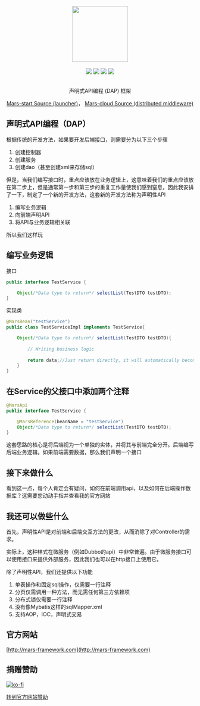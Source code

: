 <div align=center>
<img width="150px;" src="https://github.com/yuyenews/resource/raw/master/mars/logo-small.png?raw=true">
</div>

<br/>

<div align=center>

<img src="https://img.shields.io/badge/licenes-MIT-brightgreen.svg"/>
<img src="https://img.shields.io/badge/jdk-1.8+-brightgreen.svg"/>
<img src="https://img.shields.io/badge/maven-3.5.4+-brightgreen.svg"/>
<img src="https://img.shields.io/badge/release-master-brightgreen.svg"/>

</div>

<br/>

<div align=center>

声明式API编程 (DAP) 框架

</div>

<div align="center">

[Mars-start Source (launcher)](https://github.com/yuyenews/Mars-start)，
[Mars-cloud Source (distributed middleware)](https://github.com/yuyenews/Mars-cloud)

</div>

## 声明式API编程（DAP）

根据传统的开发方法，如果要开发后端接口，则需要分为以下三个步骤

1. 创建控制器
2. 创建服务
3. 创建dao（甚至创建xml来存储sql）

但是，当我们编写接口时，重点应该放在业务逻辑上，这意味着我们的重点应该放在第二步上，但是通常第一步和第三步的重复工作量使我们感到窒息，因此我安排了一下，制定了一个新的开发方法，这套新的开发方法称为声明性API

1. 编写业务逻辑
2. 向前端声明API
3. 将API与业务逻辑相关联

所以我们这样玩

## 编写业务逻辑

接口
```java
public interface TestService {

    Object/*Data type to return*/ selectList(TestDTO testDTO);
}
```
实现类
```java
@MarsBean("testService")
public class TestServiceImpl implements TestService{

    Object/*Data type to return*/ selectList(TestDTO testDTO){
        
        // Writing business logic
		
        return data;//Just return directly, it will automatically become json
    }
}
```
## 在Service的父接口中添加两个注释

```java
@MarsApi
public interface TestService {

    @MarsReference(beanName = "testService")
    Object/*Data type to return*/ selectList(TestDTO testDTO);
}
```

这套思路的核心是将后端视为一个单独的实体，并将其与前端完全分开。后端编写后端业务逻辑。如果前端需要数据，那么我们声明一个接口

## 接下来做什么

看到这一点，每个人肯定会有疑问，如何在前端调用api，以及如何在后端操作数据库？这需要您动动手指并查看我的官方网站

## 我还可以做些什么

首先，声明性API是对前端和后端交互方法的更改，从而消除了对Controller的需求。

实际上，这种样式在微服务（例如Dubbo的api）中非常普遍。由于微服务接口可以使用接口来提供外部服务，因此我们也可以在http接口上使用它。

除了声明性API，我们还提供以下功能

1. 单表操作和固定sql操作，仅需要一行注释
2. 分页仅需调用一种方法，而无需任何第三方依赖项
3. 分布式锁仅需要一行注释
4. 没有像Mybatis这样的sqlMapper.xml
5. 支持AOP，IOC，声明式交易

## 官方网站

[http://mars-framework.com](http://mars-framework.com)

## 捐赠赞助

[![ko-fi](https://www.ko-fi.com/img/githubbutton_sm.svg)](https://ko-fi.com/G2G517AIY)

[转到官方网站赞助](http://mars-framework.com/sponsor.html)